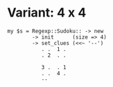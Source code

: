 # Variant: 4 x 4

<!-- %% svg-grid: none -->
<!-- %% class: focus size =&gt; 4 -->

~~~~
my $s = Regexp::Sudoku:: -> new
        -> init      (size => 4)
        -> set_clues (<<~ '--')
           . .  1 .
           . 2  . .

           3 .  . 1
           . .  4 .
           --
~~~~
